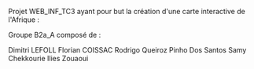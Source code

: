 Projet WEB_INF_TC3 ayant pour but la création d'une carte interactive de l'Afrique :

Groupe B2a_A composé de : 

Dimitri LEFOLL
Florian COISSAC
Rodrigo Queiroz Pinho Dos Santos
Samy Chekkourie
Ilies Zouaoui
